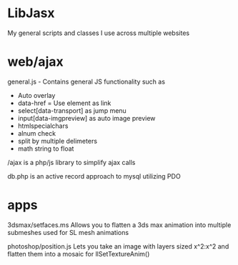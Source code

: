# LibJasx
My general scripts and classes I use across multiple websites

# web/ajax
general.js - Contains general JS functionality such as 
* Auto overlay
* data-href = Use element as link
* select[data-transport] as jump menu
* input[data-imgpreview] as auto image preview
* htmlspecialchars
* alnum check
* split by multiple delimeters
* math string to float

/ajax is a php/js library to simplify ajax calls

db.php is an active record approach to mysql utilizing PDO

# apps

3dsmax/setfaces.ms Allows you to flatten a 3ds max animation into multiple submeshes used for SL mesh animations

photoshop/position.js Lets you take an image with layers sized x^2:x^2 and flatten them into a mosaic for llSetTextureAnim()


